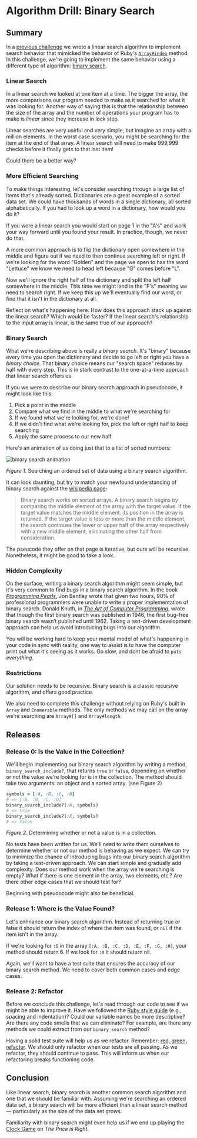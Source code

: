 # Algorithm Drill: Binary Search

## Summary
In a [previous challenge][algorithm-drill-linear-search-challenge] we wrote a linear search algorithm to implement search behavior that mimicked the behavior of Ruby's [`Array#index`][rubydocs Array#index] method.  In this challenge, we're going to implement the same behavior using a different type of algorithm:  [binary search][wikipedia binary search].

### Linear Search

In a linear search we looked at one item at a time. The bigger the array, the more comparisons our program needed to make as it searched for what it was looking for. Another way of saying this is that the relationship between the size of the array and the number of operations your program has to make is _linear_ since they increase in lock step.

Linear searches are very useful and very simple, but imagine an array with a million elements. In the worst case scenario, you might be searching for the item at the end of that array. A linear search will need to make 999,999 checks before it finally gets to that last item!

Could there be a better way?

### More Efficient Searching

To make things interesting, let's consider searching through a large list of items that's already sorted. Dictionaries are a great example of a sorted data set. We could have thousands of words in a single dictionary, all sorted alphabetically. If you had to look up a word in a dictionary, how would you do it?

If you were a linear search you would start on page 1 in the "A's" and work your way forward until you found your result. In practice, though, we never do that.

A more common approach is to flip the dictionary open somewhere in the middle and figure out if we need to then continue searching left or right. If we're looking for the word "Golden" and the page we open to has the word "Lettuce" we know we need to head left because "G" comes before "L".

Now we'll ignore the right half of the dictionary and split the left half somewhere in the middle. This time we might land in the "F's" meaning we need to search right. If we keep this up we'll eventually find our word, or find that it isn't in the dictionary at all.

Reflect on what's happening here. How does this approach stack up against the linear search? Which would be faster? If the linear search's relationship to the input array is linear, is the same true of our approach?

### Binary Search

What we're describing above is really a _binary search_. It's "binary" because every time you open the dictionary and decide to go left or right you have a _binary choice_. That binary choice means our "search space" reduces by half with every step. This is in stark contrast to the one-at-a-time approach that linear search offers us.

If you we were to describe our binary search approach in pseudocode, it might look like this:

 1. Pick a point in the middle
 1. Compare what we find in the middle to what we're searching for
 1. If we found what we're looking for, we're done!
 1. If we didn't find what we're looking for, pick the left or right half to keep searching
 1. Apply the same process to our new half

Here's an animation of us doing just that to a list of sorted numbers:

![binary search animation](readme-assets/binary-search.gif)

*Figure 1*. Searching an ordered set of data using a binary search algorithm.

It can look daunting, but try to match your newfound understanding of binary search against the [wikipedia page][wikipedia binary search]:

> Binary search works on sorted arrays. A binary search begins by comparing the middle element of the array with the target value. If the target value matches the middle element, its position in the array is returned. If the target value is less or more than the middle element, the search continues the lower or upper half of the array respectively with a new middle element, eliminating the other half from consideration.

The pseucode they offer on that page is iterative, but ours will be recursive. Nonetheless, it might be good to take a look.

### Hidden Complexity
On the surface, writing a binary search algorithm might seem simple, but it's very common to find bugs in a binary search algorithm. In the book *[Programming Pearls]*, Jon Bentley wrote that given two hours, 90% of professional programmers were unable to write a proper implementation of binary search.  Donald Knuth, in *[The Art of Computer Programming]*, wrote that though the first binary search was published in 1946, the first bug-free binary search wasn’t published until 1962.  Taking a test-driven development approach can help us avoid introducing bugs into our algorithm.

You will be working hard to keep your mental model of what's happening in your code in sync with reality, one way to assist is to have the computer print out what it's seeing as it works. Go slow, and dont be afraid to `puts` _everything_.

### Restrictions

Our solution needs to be recursive. Binary search is a classic recursive algorithm, and offers good practice.

We also need to complete this challenge without relying on Ruby's built in `Array` and `Enumerable` methods.  The only methods we may call on the array we're searching are `Array#[]` and `Array#length`.

## Releases
### Release 0: Is the Value in the Collection?
We'll begin implementing our binary search algorithm by writing a method, `binary_search_include?`, that returns `true` or `false`, depending on whether or not the value we're looking for is in the collection.  The method should take two arguments:  an object and a sorted array.  (see Figure 2)

```ruby
symbols = [:A, :B, :C, :D]
# => [:A, :B, :C, :D]
binary_search_include?(:A, symbols)
# => true
binary_search_include?(:X, symbols)
# => false
```
*Figure 2*.  Determining whether or not a value is in a collection.

No tests have been written for us.  We'll need to write them ourselves to determine whether or not our method is behaving as we expect.  We can try to minimize the chance of introducing bugs into our binary search algorithm by taking a test-driven approach.  We can start simple and gradually add complexity.  Does our method work when the array we're searching is empty?  What if there is one element in the array, two elements, etc.?  Are there other edge cases that we should test for?

Beginning with pseudocode might also be beneficial.

### Release 1: Where is the Value Found?
Let's enhnance our binary search algorithm. Instead of returning true or false it should return the index of where the item was found, or `nil` if the item isn't in the array.

If we're looking for `:G` in the array `[:A, :B, :C, :D, :E, :F, :G, :H]`, your method should return 6. If we look for `:X` it should return nil.

Again, we'll want to have a test suite that ensures the accuracy of our binary search method.  We need to cover both common cases and edge cases.

### Release 2: Refactor
Before we conclude this challenge, let's read through our code to see if we might be able to improve it.  Have we followed the [Ruby style guide] (e.g., spacing and indentation)?  Could our variable names be more descriptive?  Are there any code smells that we can eliminate?  For example, are there any methods we could extract from our `binary_search` method?

Having a solid test suite will help us as we refactor.  Remember:  [red, green, refactor].  We should only refactor when our tests are all passing.  As we refactor, they should continue to pass.  This will inform us when our refactoring breaks functioning code.

## Conclusion
Like linear search, binary search is another common search algorithm and one that we should be familiar with.  Assuming we're searching an ordered data set, a binary search will be more efficient than a linear search method — particularly as the size of the data set grows.

Familiarity with binary search might even help us if we end up playing the [Clock Game][price is right clock game videos] on *The Price is Right*.


[algorithm-drill-linear-search-challenge]: ../../../algorithm-drill-linear-search-challenge
[price is right clock game videos]: https://www.google.com/webhp?&tbm=vid#tbm=vid&q=the+price+is+right+clock+game
[Programming Pearls]: http://www.amazon.com/Programming-Pearls-Press-Louis-Bentley/dp/0201103311/
[red, green, refactor]: http://www.jamesshore.com/Blog/Red-Green-Refactor.html
[rubydocs Array#index]: http://ruby-doc.org/core-2.1.0/Array.html#method-i-index
[Ruby style guide]: https://github.com/bbatsov/ruby-style-guide
[The Art of Computer Programming]: http://www.amazon.com/Computer-Programming-Volumes-1-4A-Boxed/dp/0321751043/
[wikipedia binary search]: http://en.wikipedia.org/wiki/Binary_search_algorithm

